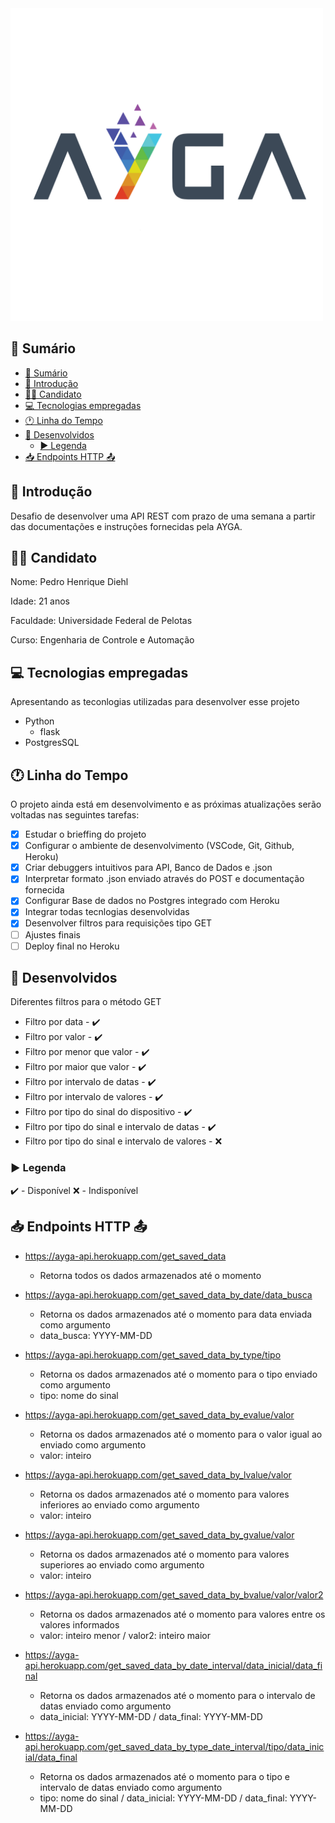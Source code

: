 <img src="./images/Ayga Logo.png" alt="isolated" width="500"/>

## 📖 Sumário

- [📖 Sumário](#-sumário)
- [📍 Introdução](#-introdução)
- [👨‍💻 Candidato](#-candidato)
- [💻 Tecnologias empregadas](#-tecnologias-empregadas)
- [🕐 Linha do Tempo](#-linha-do-tempo)
- [📐 Desenvolvidos](#-desenvolvidos)
  - [▶️ Legenda](#️-legenda)
- [📥 Endpoints HTTP 📤](#-endpoints-http-)

## 📍 Introdução
Desafio de desenvolver uma API REST com prazo de uma semana a partir das documentações e instruções fornecidas pela AYGA.

## 👨‍💻 Candidato

Nome: Pedro Henrique Diehl

Idade: 21 anos

Faculdade: Universidade Federal de Pelotas

Curso: Engenharia de Controle e Automação

## 💻 Tecnologias empregadas

Apresentando as teconlogias utilizadas para desenvolver esse projeto

* Python
  * flask
* PostgresSQL

## 🕐 Linha do Tempo

O projeto ainda está em desenvolvimento e as próximas atualizações serão voltadas nas seguintes tarefas:

- [x] Estudar o brieffing do projeto
- [x] Configurar o ambiente de desenvolvimento (VSCode, Git, Github, Heroku)
- [x] Criar debuggers intuitivos para API, Banco de Dados e .json
- [x] Interpretar formato .json enviado através do POST e documentação fornecida
- [x] Configurar Base de dados no Postgres integrado com Heroku
- [x] Integrar todas tecnlogias desenvolvidas
- [x] Desenvolver filtros para requisições tipo GET
- [ ] Ajustes finais
- [ ] Deploy final no Heroku

## 📐 Desenvolvidos
Diferentes filtros para o método GET

- Filtro por data - ✔️
- Filtro por valor - ✔️
- Filtro por menor que valor  - ✔️
- Filtro por maior que valor  - ✔️
- Filtro por intervalo de datas - ✔️
- Filtro por intervalo de valores - ✔️
- Filtro por tipo do sinal do dispositivo - ✔️
- Filtro por tipo do sinal e intervalo de datas - ✔️
- Filtro por tipo do sinal e intervalo de valores - ❌

### ▶️ Legenda
✔️ - Disponível
❌ - Indisponível

## 📥 Endpoints HTTP 📤

* https://ayga-api.herokuapp.com/get_saved_data 
  *  Retorna todos os dados armazenados até o momento

* https://ayga-api.herokuapp.com/get_saved_data_by_date/data_busca
  * Retorna os dados armazenados até o momento para data enviada como argumento
  * data_busca: YYYY-MM-DD

* https://ayga-api.herokuapp.com/get_saved_data_by_type/tipo
  * Retorna os dados armazenados até o momento para o tipo enviado como argumento
  * tipo: nome do sinal

* https://ayga-api.herokuapp.com/get_saved_data_by_evalue/valor
  * Retorna os dados armazenados até o momento para o valor igual ao enviado como argumento
  * valor: inteiro

* https://ayga-api.herokuapp.com/get_saved_data_by_lvalue/valor
  * Retorna os dados armazenados até o momento para valores inferiores ao enviado como argumento
  * valor: inteiro

* https://ayga-api.herokuapp.com/get_saved_data_by_gvalue/valor
  * Retorna os dados armazenados até o momento para valores superiores ao enviado como argumento
  * valor: inteiro
  
* https://ayga-api.herokuapp.com/get_saved_data_by_bvalue/valor/valor2
  * Retorna os dados armazenados até o momento para valores entre os valores informados
  * valor: inteiro menor / valor2: inteiro maior
  
* https://ayga-api.herokuapp.com/get_saved_data_by_date_interval/data_inicial/data_final
  * Retorna os dados armazenados até o momento para o intervalo de datas enviado como argumento
  * data_inicial: YYYY-MM-DD / data_final: YYYY-MM-DD

* https://ayga-api.herokuapp.com/get_saved_data_by_type_date_interval/tipo/data_inicial/data_final
  * Retorna os dados armazenados até o momento para o tipo e intervalo de datas enviado como argumento
  * tipo: nome do sinal / data_inicial: YYYY-MM-DD / data_final: YYYY-MM-DD